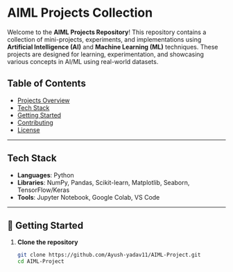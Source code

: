 #  AIML Projects Collection

Welcome to the **AIML Projects Repository**! This repository contains a collection of mini-projects, experiments, and implementations using **Artificial Intelligence (AI)** and **Machine Learning (ML)** techniques. These projects are designed for learning, experimentation, and showcasing various concepts in AI/ML using real-world datasets.

##  Table of Contents

- [ Projects Overview](#projects-overview)
- [ Tech Stack](#tech-stack)
- [ Getting Started](#getting-started)
- [ Contributing](#contributing)
- [ License](#license)

---

##  Tech Stack

- **Languages**: Python
- **Libraries**: NumPy, Pandas, Scikit-learn, Matplotlib, Seaborn, TensorFlow/Keras
- **Tools**: Jupyter Notebook, Google Colab, VS Code

---

## 🚀 Getting Started

1. **Clone the repository**  
   ```bash
   git clone https://github.com/Ayush-yadav11/AIML-Project.git
   cd AIML-Project
